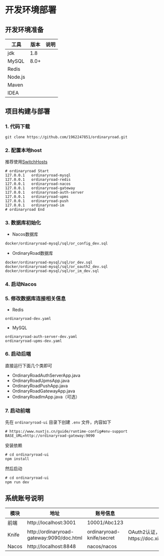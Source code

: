 # 开发环境部署

## 开发环境准备

|工具|版本|说明|
|---|---|---|
|jdk|1.8||
|MySQL|8.0+||
|Redis|||
|Node.js|||
|Maven|||
|IDEA|||

## 项目构建与部署

### 1. 代码下载

```shell
git clone https://github.com/1962247851/ordinaryroad.git
```

### 2. 配置本地host

推荐使用[SwitchHosts](https://github.com/oldj/SwitchHosts)

```text
# ordinaryroad Start
127.0.0.1   ordinaryroad-mysql
127.0.0.1   ordinaryroad-redis
127.0.0.1   ordinaryroad-nacos
127.0.0.1   ordinaryroad-gateway
127.0.0.1   ordinaryroad-auth-server
127.0.0.1   ordinaryroad-upms
127.0.0.1   ordinaryroad-push
127.0.0.1   ordinaryroad-im
# ordinaryroad End
```

### 3. 数据库初始化

- Nacos数据库

```
docker/ordinaryroad-mysql/sql/or_config_dev.sql
```

- OrdinaryRoad数据库

```
docker/ordinaryroad-mysql/sql/or_dev.sql
docker/ordinaryroad-mysql/sql/or_oauth2_dev.sql
docker/ordinaryroad-mysql/sql/or_im_dev.sql
```

### 4. 启动Nacos

### 5. 修改数据库连接相关信息

- Redis

```
ordinaryroad-dev.yaml
```

- MySQL

```
ordinaryroad-auth-server-dev.yaml
ordinaryroad-upms-dev.yaml
```

### 6. 启动后端

直接运行下面几个类即可

- OrdinaryRoadAuthServerApp.java
- OrdinaryRoadUpmsApp.java
- OrdinaryRoadPushApp.java
- OrdinaryRoadGatewayApp.java
- OrdinaryRoadImApp.java（可选）

### 7. 启动前端

先在 `ordinaryroad-ui` 目录下创建 `.env` 文件，内容如下

```dotenv
# https://www.nuxtjs.cn/guide/runtime-config#env-support
BASE_URL=http://ordinaryroad-gateway:9090
```

安装依赖

```shell
# cd ordinaryroad-ui
npm install
```

然后启动

```shell
# cd ordinaryroad-ui
npm run dev
```

## 系统账号说明

|模块|地址|账号信息|说明|
|---|---|---|---|
|前端|http://localhost:3001|10001/Abc123||
|Knife|http://ordinaryroad-gateway:9090/doc.html|ordinaryroad-knife/secret|OAuth2认证，参考Knife文档https://doc.xiaominfo.com/knife4j/documentation/oauth2.html|
|Nacos|http://localhost:8848|nacos/nacos||